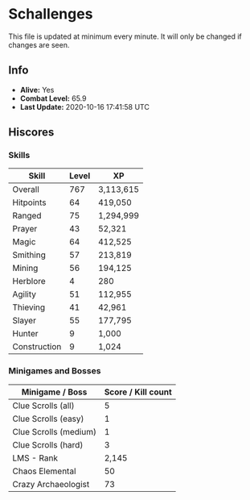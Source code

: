 # Schallenges

This file is updated at minimum every minute. It will only be changed if changes are seen.

## Info

 - **Alive:** Yes
 - **Combat Level:** 65.9
 - **Last Update:** 2020-10-16 17:41:58 UTC

## Hiscores

### Skills

| Skill | Level | XP |
|--|--|--|
| Overall | 767 | 3,113,615 |
| Hitpoints | 64 | 419,050 |
| Ranged | 75 | 1,294,999 |
| Prayer | 43 | 52,321 |
| Magic | 64 | 412,525 |
| Smithing | 57 | 213,819 |
| Mining | 56 | 194,125 |
| Herblore | 4 | 280 |
| Agility | 51 | 112,955 |
| Thieving | 41 | 42,961 |
| Slayer | 55 | 177,795 |
| Hunter | 9 | 1,000 |
| Construction | 9 | 1,024 |

### Minigames and Bosses

| Minigame / Boss | Score / Kill count |
|--|--|
| Clue Scrolls (all) | 5 |
| Clue Scrolls (easy) | 1 |
| Clue Scrolls (medium) | 1 |
| Clue Scrolls (hard) | 3 |
| LMS - Rank | 2,145 |
| Chaos Elemental | 50 |
| Crazy Archaeologist | 73 |
